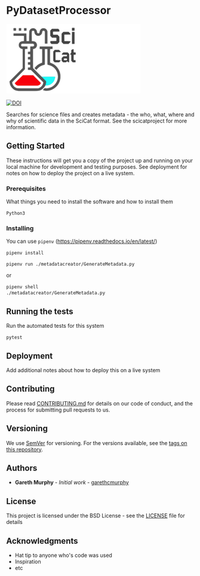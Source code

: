 # PyDatasetProcessor

![scicat-logo.png](./scicat-logo.png)

[![DOI](https://zenodo.org/badge/136446750.svg)](https://zenodo.org/badge/latestdoi/136446750)


Searches for science files and creates metadata - the who, what, where and why of scientific data in the SciCat format.
See the scicatproject for more information. 

## Getting Started

These instructions will get you a copy of the project up and running on your local machine for development and testing purposes. See deployment for notes on how to deploy the project on a live system.

### Prerequisites

What things you need to install the software and how to install them

```
Python3
```

### Installing

You can use `pipenv` (https://pipenv.readthedocs.io/en/latest/)

```
pipenv install
```

```
pipenv run ./metadatacreator/GenerateMetadata.py
```

or 

```
pipenv shell
./metadatacreator/GenerateMetadata.py
```


## Running the tests

Run the automated tests for this system


```
pytest
```


## Deployment

Add additional notes about how to deploy this on a live system


## Contributing

Please read [CONTRIBUTING.md](https://gist.github.com/PurpleBooth/b24679402957c63ec426) for details on our code of conduct, and the process for submitting pull requests to us.

## Versioning

We use [SemVer](http://semver.org/) for versioning. For the versions available, see the [tags on this repository](https://github.com/garethcmurphy/PyMetadataCREATOR/tags). 

## Authors

* **Gareth Murphy** - *Initial work* - [garethcmurphy](https://github.com/garethcmurphy)

## License

This project is licensed under the BSD License - see the [LICENSE](LICENSE) file for details

## Acknowledgments

* Hat tip to anyone who's code was used
* Inspiration
* etc

